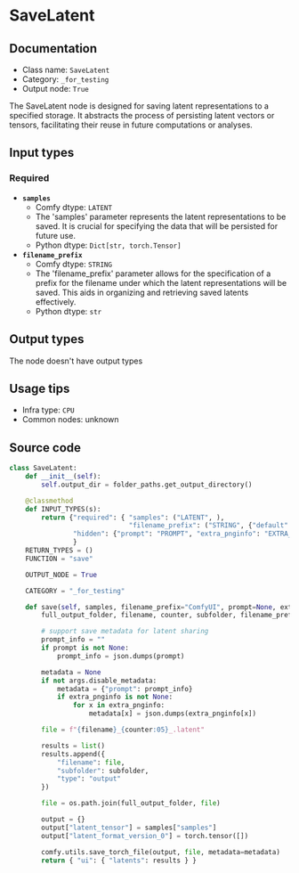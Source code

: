 # SaveLatent
## Documentation
- Class name: `SaveLatent`
- Category: `_for_testing`
- Output node: `True`

The SaveLatent node is designed for saving latent representations to a specified storage. It abstracts the process of persisting latent vectors or tensors, facilitating their reuse in future computations or analyses.
## Input types
### Required
- **`samples`**
    - Comfy dtype: `LATENT`
    - The 'samples' parameter represents the latent representations to be saved. It is crucial for specifying the data that will be persisted for future use.
    - Python dtype: `Dict[str, torch.Tensor]`
- **`filename_prefix`**
    - Comfy dtype: `STRING`
    - The 'filename_prefix' parameter allows for the specification of a prefix for the filename under which the latent representations will be saved. This aids in organizing and retrieving saved latents effectively.
    - Python dtype: `str`
## Output types
The node doesn't have output types
## Usage tips
- Infra type: `CPU`
- Common nodes: unknown


## Source code
```python
class SaveLatent:
    def __init__(self):
        self.output_dir = folder_paths.get_output_directory()

    @classmethod
    def INPUT_TYPES(s):
        return {"required": { "samples": ("LATENT", ),
                              "filename_prefix": ("STRING", {"default": "latents/ComfyUI"})},
                "hidden": {"prompt": "PROMPT", "extra_pnginfo": "EXTRA_PNGINFO"},
                }
    RETURN_TYPES = ()
    FUNCTION = "save"

    OUTPUT_NODE = True

    CATEGORY = "_for_testing"

    def save(self, samples, filename_prefix="ComfyUI", prompt=None, extra_pnginfo=None):
        full_output_folder, filename, counter, subfolder, filename_prefix = folder_paths.get_save_image_path(filename_prefix, self.output_dir)

        # support save metadata for latent sharing
        prompt_info = ""
        if prompt is not None:
            prompt_info = json.dumps(prompt)

        metadata = None
        if not args.disable_metadata:
            metadata = {"prompt": prompt_info}
            if extra_pnginfo is not None:
                for x in extra_pnginfo:
                    metadata[x] = json.dumps(extra_pnginfo[x])

        file = f"{filename}_{counter:05}_.latent"

        results = list()
        results.append({
            "filename": file,
            "subfolder": subfolder,
            "type": "output"
        })

        file = os.path.join(full_output_folder, file)

        output = {}
        output["latent_tensor"] = samples["samples"]
        output["latent_format_version_0"] = torch.tensor([])

        comfy.utils.save_torch_file(output, file, metadata=metadata)
        return { "ui": { "latents": results } }

```
